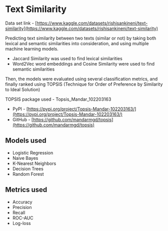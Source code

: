 # Text Similarity 

Data set link - [https://www.kaggle.com/datasets/rishisankineni/text-similarity](https://www.kaggle.com/datasets/rishisankineni/text-similarity)

Predicting text similarity between two texts (similar or not) by taking both lexical and semantic similarities into consideration, and using multiple machine learning models. 
- Jaccard Similarity was used to find lexical similarities
- Word2Vec word embeddings and Cosine Similarity were used to find semantic similarities 

Then, the models were evaluated using several classification metrics, and finally ranked using TOPSIS (Technique for Order of Preference by Similarity to Ideal Solution)

TOPSIS package used - Topsis_Mandar_102203163 
- PyPI - [https://pypi.org/project/Topsis-Mandar-102203163/](https://pypi.org/project/Topsis-Mandar-102203163/)
- GitHub - [https://github.com/mandarmgd/topsis](https://github.com/mandarmgd/topsis)

## Models used 

- Logistic Regression
- Naive Bayes
- K-Nearest Neighbors
- Decision Trees
- Random Forest

## Metrics used 

- Accuracy
- Precision
- Recall
- ROC-AUC 
- Log-loss 

